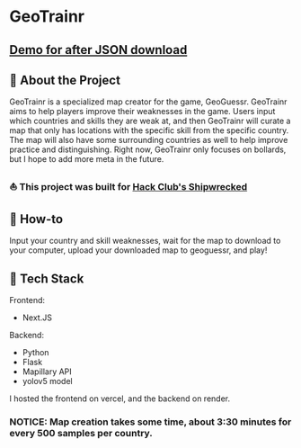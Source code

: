 # GeoTrainr
## [Demo for after JSON download](https://drive.google.com/file/d/1DhipMxlQnbNMTDXJHJsLAf1lE9VfK_Z5/view?usp=sharing)
## 🌟 About the Project
GeoTrainr is a specialized map creator for the game, GeoGuessr. GeoTrainr aims to help players improve their weaknesses in the game. Users input which countries and skills they are weak at, and then GeoTrainr will curate a map
that only has locations with the specific skill from the specific country. The map will also have some surrounding countries as well to help improve practice and distinguishing. Right now, GeoTrainr only focuses on bollards, but I hope to add more meta in the future.

### ⛵ This project was built for [Hack Club's Shipwrecked](https://shipwrecked.hackclub.com/)

## 🧰 How-to
Input your country and skill weaknesses, wait for the map to download to your computer, upload your downloaded map to geoguessr, and play!

## 👾 Tech Stack
Frontend:
- Next.JS
  
Backend:
- Python
- Flask
- Mapillary API
- yolov5 model

I hosted the frontend on vercel, and the backend on render.


### NOTICE: Map creation takes some time, about 3:30 minutes for every 500 samples per country.
